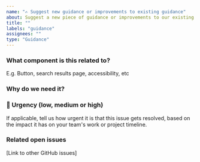 ```yaml
---
name: "✍️ Suggest new guidance or improvements to existing guidance"
about: Suggest a new piece of guidance or improvements to our existing guidance library.
title: ""
labels: "guidance"
assignees: ""
type: "Guidance"
---
```


### What component is this related to?

E.g. Button, search results page, accessibility, etc

### Why do we need it?

### 🚨 Urgency (low, medium or high)

If applicable, tell us how urgent it is that this issue gets resolved, based on the impact it has on your team's work or project timeline.

<!--
- Low = Does not have significant impact and can be addressed at a convenient time without causing delays.
- Medium = Has moderate impact and should be addressed soon to avoid potential delays or complications.
- High = A critical issue which has significant impact and needs immediate attention to prevent major delays or blockers.
-->

### Related open issues

[Link to other GitHub issues]
